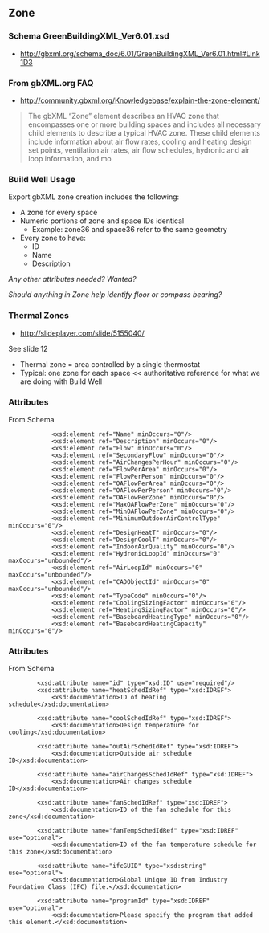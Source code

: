 
## Zone


### Schema GreenBuildingXML_Ver6.01.xsd 

* <http://gbxml.org/schema_doc/6.01/GreenBuildingXML_Ver6.01.html#Link1D3>


### From gbXML.org FAQ

* <http://community.gbxml.org/Knowledgebase/explain-the-zone-element/>

> The gbXML “Zone” element describes an HVAC zone that encompasses one or more building spaces and includes all necessary child elements to describe a typical HVAC zone. These child elements include information about air flow rates, cooling and heating design set points, ventilation air rates, air flow schedules, hydronic and air loop information, and mo


### Build Well Usage

Export gbXML zone creation includes the following:

* A zone for every space
* Numeric portions of zone and space IDs identical
	* Example: zone36 and space36 refer to the same geometry
* Every zone to have:
	* ID
	* Name
	* Description

_Any other attributes needed? Wanted?_

_Should anything in Zone help identify floor or compass bearing?_



### Thermal Zones

* http://slideplayer.com/slide/5155040/

See slide 12
* Thermal zone = area controlled by a single thermostat
* Typical: one zone for each space << authoritative reference for what we are doing with Build Well




### Attributes

From Schema

				<xsd:element ref="Name" minOccurs="0"/>
				<xsd:element ref="Description" minOccurs="0"/>
				<xsd:element ref="Flow" minOccurs="0"/>
				<xsd:element ref="SecondaryFlow" minOccurs="0"/>
				<xsd:element ref="AirChangesPerHour" minOccurs="0"/>
				<xsd:element ref="FlowPerArea" minOccurs="0"/>
				<xsd:element ref="FlowPerPerson" minOccurs="0"/>
				<xsd:element ref="OAFlowPerArea" minOccurs="0"/>
				<xsd:element ref="OAFlowPerPerson" minOccurs="0"/>
				<xsd:element ref="OAFlowPerZone" minOccurs="0"/>
				<xsd:element ref="MaxOAFlowPerZone" minOccurs="0"/>
				<xsd:element ref="MinOAFlowPerZone" minOccurs="0"/>
				<xsd:element ref="MinimumOutdoorAirControlType" minOccurs="0"/>
				<xsd:element ref="DesignHeatT" minOccurs="0"/>
				<xsd:element ref="DesignCoolT" minOccurs="0"/>
				<xsd:element ref="IndoorAirQuality" minOccurs="0"/>
				<xsd:element ref="HydronicLoopId" minOccurs="0" maxOccurs="unbounded"/>
				<xsd:element ref="AirLoopId" minOccurs="0" maxOccurs="unbounded"/>
				<xsd:element ref="CADObjectId" minOccurs="0" maxOccurs="unbounded"/>
				<xsd:element ref="TypeCode" minOccurs="0"/>
				<xsd:element ref="CoolingSizingFactor" minOccurs="0"/>
				<xsd:element ref="HeatingSizingFactor" minOccurs="0"/>
				<xsd:element ref="BaseboardHeatingType" minOccurs="0"/>
				<xsd:element ref="BaseboardHeatingCapacity" minOccurs="0"/>


### Attributes


From Schema


			<xsd:attribute name="id" type="xsd:ID" use="required"/>
			<xsd:attribute name="heatSchedIdRef" type="xsd:IDREF">
				<xsd:documentation>ID of heating schedule</xsd:documentation>

			<xsd:attribute name="coolSchedIdRef" type="xsd:IDREF">
				<xsd:documentation>Design temperature for cooling</xsd:documentation>

			<xsd:attribute name="outAirSchedIdRef" type="xsd:IDREF">
				<xsd:documentation>Outside air schedule ID</xsd:documentation>

			<xsd:attribute name="airChangesSchedIdRef" type="xsd:IDREF">
				<xsd:documentation>Air changes schedule ID</xsd:documentation>

			<xsd:attribute name="fanSchedIdRef" type="xsd:IDREF">
				<xsd:documentation>ID of the fan schedule for this zone</xsd:documentation>

			<xsd:attribute name="fanTempSchedIdRef" type="xsd:IDREF" use="optional">
				<xsd:documentation>ID of the fan temperature schedule for this zone</xsd:documentation>

			<xsd:attribute name="ifcGUID" type="xsd:string" use="optional">
				<xsd:documentation>Global Unique ID from Industry Foundation Class (IFC) file.</xsd:documentation>

			<xsd:attribute name="programId" type="xsd:IDREF" use="optional">
				<xsd:documentation>Please specify the program that added this element.</xsd:documentation>
